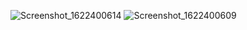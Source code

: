 ![Screenshot_1622400614](https://user-images.githubusercontent.com/53394560/120116832-76174a80-c1a3-11eb-8ba6-69e7236f3dde.png)    ![Screenshot_1622400609](https://user-images.githubusercontent.com/53394560/120116864-ad85f700-c1a3-11eb-8a56-869d145e5cc4.png)

